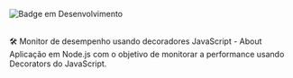 ![Badge em Desenvolvimento](http://img.shields.io/static/v1?label=STATUS&message=EM%20DESENVOLVIMENTO&color=GREEN&style=for-the-badge)

</br>
 🛠️  Monitor de desempenho usando decoradores JavaScript
 - About
Aplicação em Node.js com o objetivo de monitorar a performance usando Decorators do JavaScript.

